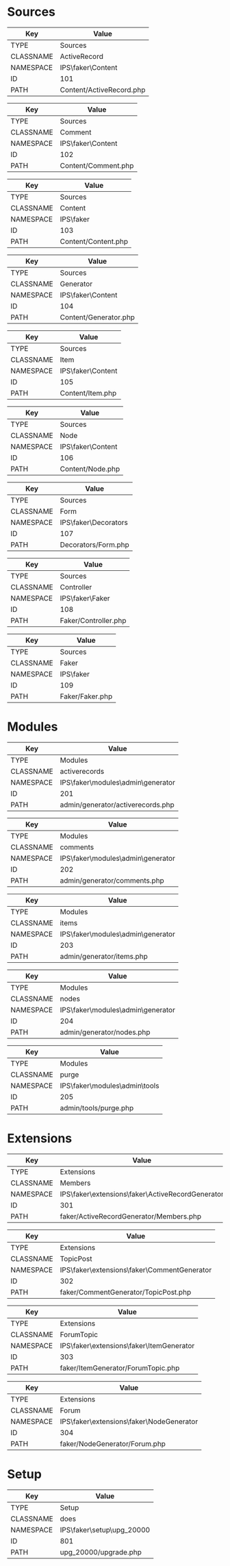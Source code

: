 # Sources
Key | Value
--- | -----
TYPE | Sources
CLASSNAME | ActiveRecord
NAMESPACE | IPS\faker\Content
ID | 101
PATH | Content/ActiveRecord.php

Key | Value
--- | -----
TYPE | Sources
CLASSNAME | Comment
NAMESPACE | IPS\faker\Content
ID | 102
PATH | Content/Comment.php

Key | Value
--- | -----
TYPE | Sources
CLASSNAME | Content
NAMESPACE | IPS\faker
ID | 103
PATH | Content/Content.php

Key | Value
--- | -----
TYPE | Sources
CLASSNAME | Generator
NAMESPACE | IPS\faker\Content
ID | 104
PATH | Content/Generator.php

Key | Value
--- | -----
TYPE | Sources
CLASSNAME | Item
NAMESPACE | IPS\faker\Content
ID | 105
PATH | Content/Item.php

Key | Value
--- | -----
TYPE | Sources
CLASSNAME | Node
NAMESPACE | IPS\faker\Content
ID | 106
PATH | Content/Node.php

Key | Value
--- | -----
TYPE | Sources
CLASSNAME | Form
NAMESPACE | IPS\faker\Decorators
ID | 107
PATH | Decorators/Form.php

Key | Value
--- | -----
TYPE | Sources
CLASSNAME | Controller
NAMESPACE | IPS\faker\Faker
ID | 108
PATH | Faker/Controller.php

Key | Value
--- | -----
TYPE | Sources
CLASSNAME | Faker
NAMESPACE | IPS\faker
ID | 109
PATH | Faker/Faker.php

# Modules
Key | Value
--- | -----
TYPE | Modules
CLASSNAME | activerecords
NAMESPACE | IPS\faker\modules\admin\generator
ID | 201
PATH | admin/generator/activerecords.php

Key | Value
--- | -----
TYPE | Modules
CLASSNAME | comments
NAMESPACE | IPS\faker\modules\admin\generator
ID | 202
PATH | admin/generator/comments.php

Key | Value
--- | -----
TYPE | Modules
CLASSNAME | items
NAMESPACE | IPS\faker\modules\admin\generator
ID | 203
PATH | admin/generator/items.php

Key | Value
--- | -----
TYPE | Modules
CLASSNAME | nodes
NAMESPACE | IPS\faker\modules\admin\generator
ID | 204
PATH | admin/generator/nodes.php

Key | Value
--- | -----
TYPE | Modules
CLASSNAME | purge
NAMESPACE | IPS\faker\modules\admin\tools
ID | 205
PATH | admin/tools/purge.php

# Extensions
Key | Value
--- | -----
TYPE | Extensions
CLASSNAME | Members
NAMESPACE | IPS\faker\extensions\faker\ActiveRecordGenerator
ID | 301
PATH | faker/ActiveRecordGenerator/Members.php

Key | Value
--- | -----
TYPE | Extensions
CLASSNAME | TopicPost
NAMESPACE | IPS\faker\extensions\faker\CommentGenerator
ID | 302
PATH | faker/CommentGenerator/TopicPost.php

Key | Value
--- | -----
TYPE | Extensions
CLASSNAME | ForumTopic
NAMESPACE | IPS\faker\extensions\faker\ItemGenerator
ID | 303
PATH | faker/ItemGenerator/ForumTopic.php

Key | Value
--- | -----
TYPE | Extensions
CLASSNAME | Forum
NAMESPACE | IPS\faker\extensions\faker\NodeGenerator
ID | 304
PATH | faker/NodeGenerator/Forum.php

# Setup
Key | Value
--- | -----
TYPE | Setup
CLASSNAME | does
NAMESPACE | IPS\faker\setup\upg_20000
ID | 801
PATH | upg_20000/upgrade.php

